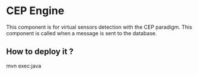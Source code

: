 # CEP Engine

This component is for virtual sensors detection with the CEP paradigm. 
This component is called when a message is sent to the database.

## How to deploy it ?
mvn exec:java

